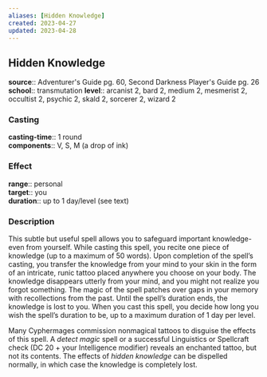 ```yaml
---
aliases: [Hidden Knowledge]
created: 2023-04-27
updated: 2023-04-28
---
```


## Hidden Knowledge

**source**:: Adventurer's Guide pg. 60, Second Darkness Player's Guide pg. 26  
**school**:: transmutation
**level**:: arcanist 2, bard 2, medium 2, mesmerist 2, occultist 2, psychic 2, skald 2, sorcerer 2, wizard 2

### Casting

**casting-time**:: 1 round  
**components**:: V, S, M (a drop of ink)

### Effect

**range**:: personal  
**target**:: you  
**duration**:: up to 1 day/level (see text)

### Description

This subtle but useful spell allows you to safeguard important knowledge-even from yourself. While casting this spell, you recite one piece of knowledge (up to a maximum of 50 words). Upon completion of the spell’s casting, you transfer the knowledge from your mind to your skin in the form of an intricate, runic tattoo placed anywhere you choose on your body. The knowledge disappears utterly from your mind, and you might not realize you forgot something. The magic of the spell patches over gaps in your memory with recollections from the past. Until the spell’s duration ends, the knowledge is lost to you. When you cast this spell, you decide how long you wish the spell’s duration to be, up to a maximum duration of 1 day per level.  
  
Many Cyphermages commission nonmagical tattoos to disguise the effects of this spell. A *detect magic* spell or a successful Linguistics or Spellcraft check (DC 20 + your Intelligence modifier) reveals an enchanted tattoo, but not its contents. The effects of *hidden knowledge* can be dispelled normally, in which case the knowledge is completely lost.
